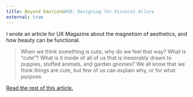 ```yaml
---
title: Beyond Emotion&#58; Designing for Visceral Allure
external: true
---
```


I wrote an article for UX Magazine about the magnetism of aesthetics, and how beauty can be functional.

> When we think something is cute, why do we feel that way? What is "cute"? What is it inside of all of us that is inexorably drawn to puppies, stuffed animals, and garden gnomes? We all know that we think things are cute, but few of us can explain why, or for what purpose.

<a href="http://uxmag.com/articles/beyond-emotion">Read the rest of this article.</a>
